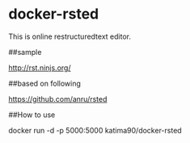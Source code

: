 # docker-rsted

This is online restructuredtext editor.

##sample

http://rst.ninjs.org/

##based on following

https://github.com/anru/rsted

##How to use

docker run -d -p 5000:5000 katima90/docker-rsted


